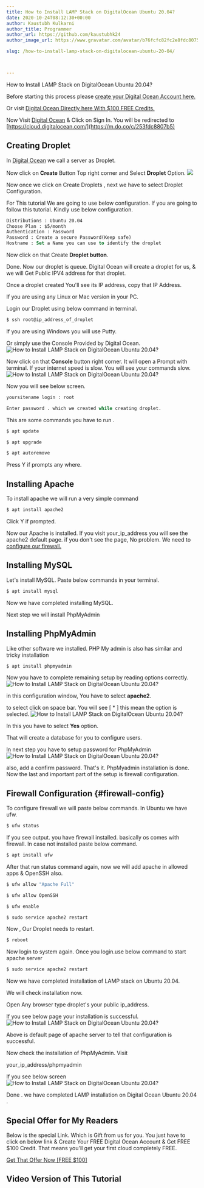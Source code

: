```yaml
---
title: How to Install LAMP Stack on DigitalOcean Ubuntu 20.04?
date: 2020-10-24T08:12:30+00:00
author: Kaustubh Kulkarni
author_title: Programmer
author_url: https://github.com/kaustubhk24
author_image_url: https://www.gravatar.com/avatar/b76fcfc82fc2e8fdc8075636f1735f61?s=200

slug: /how-to-install-lamp-stack-on-digitalocean-ubuntu-20-04/



---
```

How to Install LAMP Stack on DigitalOcean Ubuntu 20.04?

Before starting this process please [create your Digital Ocean Account here.](https://m.do.co/c/253fdc8807b5)

Or visit [Digital Ocean Directly here With $100 FREE Credits.](https://m.do.co/c/253fdc8807b5)



Now Visit [Digital Ocean](https://m.do.co/c/253fdc8807b5) & Click on Sign In. You will be redirected to [https://cloud.digitalocean.com/](https://m.do.co/c/253fdc8807b5)

## Creating Droplet

In [Digital Ocean](https://m.do.co/c/253fdc8807b5) we call a server as Droplet.

Now click on **Create** Button Top right corner and Select **Droplet** Option.
![](http://www.kaustubh.codes/imgs/wp-content/uploads/2020/10/image-11.png) 

Now once we click on Create Droplets , next we have to select Droplet Configuration.

For This tutorial We are going to use below configuration. If you are going to follow this tutorial. Kindly use below configuration.

```vb title="file.vb"
Distributions : Ubuntu 20.04
Choose Plan : $5/month
Authentication : Password
Password : Create a secure Password(Keep safe)
Hostname : Set a Name you can use to identify the droplet

```

Now click on that Create **Droplet button**.

Done. Now our droplet is queue. Digital Ocean will create a droplet for us, & we will Get Public IPV4 address for that droplet.

Once a droplet created You'll see its IP address, copy that IP Address.

If you are using any Linux or Mac version in your PC.

Login our Droplet using below command in terminal.

```vb title="file.vb"
$ ssh root@ip_address_of_droplet
```

If you are using Windows you will use Putty.

Or simply use the Console Provided by Digital Ocean.
![How to Install LAMP Stack on DigitalOcean Ubuntu 20.04?](http://www.kaustubh.codes/imgs/wp-content/uploads/2020/10/image-12.png) 

Now click on that **Console** button right corner. It will open a Prompt with terminal. If your internet speed is slow. You will see your commands slow.
![How to Install LAMP Stack on DigitalOcean Ubuntu 20.04?](http://www.kaustubh.codes/imgs/wp-content/uploads/2020/10/image-13.png) 

Now you will see below screen. 

```vb title="file.vb"
yoursitename login : root
```

```vb title="file.vb"
Enter password . which we created while creating droplet.
```



This are some commands you have to run .

```vb title="file.vb"
$ apt update
```

```vb title="file.vb"
$ apt upgrade
```

```vb title="file.vb"
$ apt autoremove
```

Press Y if prompts any where.

## Installing Apache 

To install apache we will run a very simple command 

```vb title="file.vb"
$ apt install apache2
```

Click Y if prompted.

Now our Apache is installed. If you visit your_ip_address you will see the apache2 default page. if you don't see the page, No problem. We need to [configure our firewall.](#firewall-config)

## Installing MySQL

Let's install MySQL. Paste below commands in your terminal.

```vb title="file.vb"
$ apt install mysql
```

Now we have completed installing MySQL.

Next step we will install PhpMyAdmin

## Installing PhpMyAdmin

Like other software we installed. PHP My admin is also has similar and tricky installation

```vb title="file.vb"
$ apt install phpmyadmin
```

Now you have to complete remaining setup by reading options correctly.
![How to Install LAMP Stack on DigitalOcean Ubuntu 20.04?](http://www.kaustubh.codes/imgs/wp-content/uploads/2020/10/image-15.png) 



in this configuration window, You have to select **apache2**.

to select click on space bar. You will see [ * ] this mean the option is selected.
![How to Install LAMP Stack on DigitalOcean Ubuntu 20.04?](http://www.kaustubh.codes/imgs/wp-content/uploads/2020/10/image-14.png) 

In this you have to select **Yes** option.

That will create a database for you to configure users.

In next step you have to setup password for PhpMyAdmin
![How to Install LAMP Stack on DigitalOcean Ubuntu 20.04?](http://www.kaustubh.codes/imgs/wp-content/uploads/2020/10/image-16.png) 

also, add a confirm password. That's it. PhpMyadmin installation is done. Now the last and important part of the setup is firewall configuration.

## Firewall Configuration {#firewall-config}

To configure firewall we will paste below commands. In Ubuntu we have ufw.

```vb title="file.vb"
$ ufw status
```

If you see output. you have firewall installed. basically os comes with firewall. In case not installed paste below command.

```vb title="file.vb"
$ apt install ufw
```

After that run status command again, now we will add apache in allowed apps & OpenSSH also.

```vb title="file.vb"
$ ufw allow "Apache Full"
```

```vb title="file.vb"
$ ufw allow OpenSSH
```

```vb title="file.vb"
$ ufw enable
```

```vb title="file.vb"
$ sudo service apache2 restart
```

Now , Our Droplet needs to restart.

```vb title="file.vb"
$ reboot
```

Now login to system again. Once you login.use below command to start apache server

```vb title="file.vb"
$ sudo service apache2 restart
```



Now we have completed installation of LAMP stack on Ubuntu 20.04.

We will check installation now.

Open Any browser type droplet's your public ip_address. 

If you see below page your installation is successful.
![How to Install LAMP Stack on DigitalOcean Ubuntu 20.04?](http://www.kaustubh.codes/imgs/wp-content/uploads/2020/10/image-17.png) 

Above is default page of apache server to tell that configuration is successful.

Now check the installation of PhpMyAdmin. Visit

your_ip_address/phpmyadmin

If you see below screen
![How to Install LAMP Stack on DigitalOcean Ubuntu 20.04?](http://www.kaustubh.codes/imgs/wp-content/uploads/2020/10/image-18-1024x475.png) 

Done . we have completed LAMP installation on Digital Ocean Ubuntu 20.04 .

## Special Offer for My Readers

Below is the special Link. Which is Gift from us for you. You just have to click on below link & Create Your FREE Digital Ocean Account & Get FREE $100 Credit. That means you'll get your first cloud completely FREE.





[Get That Offer Now [FREE $100]](https://m.do.co/c/253fdc8807b5)









## Video Version of This Tutorial
